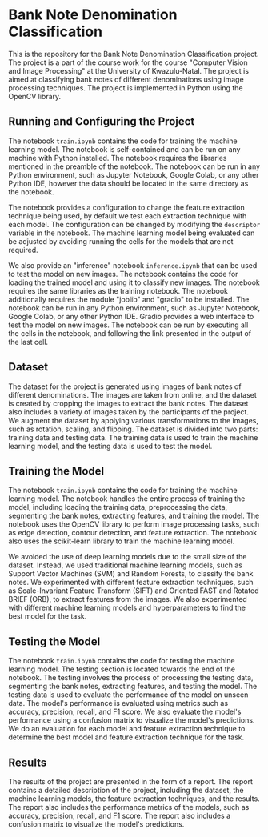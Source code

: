 # Bank Note Denomination Classification
This is the repository for the Bank Note Denomination Classification project. The project is a part of the course work for the course "Computer Vision and Image Processing" at the University of Kwazulu-Natal. The project is aimed at classifying bank notes of different denominations using image processing techniques. The project is implemented in Python using the OpenCV library.

## Running and Configuring the Project
The notebook `train.ipynb` contains the code for training the machine learning model. The notebook is self-contained and can be run on any machine with Python installed. The notebook requires the libraries mentioned in the preamble of the notebook. The notebook can be run in any Python environment, such as Jupyter Notebook, Google Colab, or any other Python IDE, however the data should be located in the same directory as the notebook.

The notebook provides a configuration to change the feature extraction technique being used, by default we test each extraction technique with each model. The configuration can be changed by modifying the `descriptor` variable in the notebook. The machine learning model being evaluated can be adjusted by avoiding running the cells for the models that are not required.

We also provide an "inference" notebook `inference.ipynb` that can be used to test the model on new images. The notebook contains the code for loading the trained model and using it to classify new images. The notebook requires the same libraries as the training notebook. The notebook additionally requires the module "joblib" and "gradio" to be installed. The notebook can be run in any Python environment, such as Jupyter Notebook, Google Colab, or any other Python IDE. Gradio provides a web interface to test the model on new images. The notebook can be run by executing all the cells in the notebook, and following the link presented in the output of the last cell.


## Dataset
The dataset for the project is generated using images of bank notes of different denominations. The images are taken from online, and the dataset is created by cropping the images to extract the bank notes. The dataset also includes a variety of images taken by the participants of the project. We augment the dataset by applying various transformations to the images, such as rotation, scaling, and flipping. The dataset is divided into two parts: training data and testing data. The training data is used to train the machine learning model, and the testing data is used to test the model.


## Training the Model
The notebook `train.ipynb` contains the code for training the machine learning model. The notebook handles the entire process of training the model, including loading the training data, preprocessing the data, segmenting the bank notes, extracting features, and training the model. The notebook uses the OpenCV library to perform image processing tasks, such as edge detection, contour detection, and feature extraction. The notebook also uses the scikit-learn library to train the machine learning model.

We avoided the use of deep learning models due to the small size of the dataset. Instead, we used traditional machine learning models, such as Support Vector Machines (SVM) and Random Forests, to classify the bank notes. We experimented with different feature extraction techniques, such as Scale-Invariant Feature Transform (SIFT) and Oriented FAST and Rotated BRIEF (ORB), to extract features from the images. We also experimented with different machine learning models and hyperparameters to find the best model for the task.

## Testing the Model
The notebook `train.ipynb` contains the code for testing the machine learning model. The testing section is located towards the end of the notebook. The testing involves the process of processing the testing data, segmenting the bank notes, extracting features, and testing the model. The testing data is used to evaluate the performance of the model on unseen data. The model's performance is evaluated using metrics such as accuracy, precision, recall, and F1 score. We also evaluate the model's performance using a confusion matrix to visualize the model's predictions.
We do an evaluation for each model and feature extraction technique to determine the best model and feature extraction technique for the task.

## Results
The results of the project are presented in the form of a report. The report contains a detailed description of the project, including the dataset, the machine learning models, the feature extraction techniques, and the results. The report also includes the performance metrics of the models, such as accuracy, precision, recall, and F1 score. The report also includes a confusion matrix to visualize the model's predictions.
